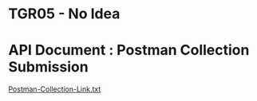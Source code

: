 # TGR05 - No Idea
# API Document : Postman Collection Submission

[Postman-Collection-Link.txt](/VDO_URL_Jekcea.txt) <br/>
